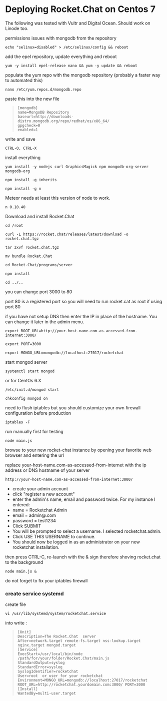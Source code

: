 # Deploying Rocket.Chat on Centos 7

The following was tested with Vultr and Digital Ocean.  Should work on Linode too.

permissions issues with mongodb from the repository

```
echo "selinux=disabled" > /etc/selinux/config && reboot
```

add the epel repository, update everything and reboot

```
yum -y install epel-release nano && yum -y update && reboot
```

populate the yum repo with the mongodb repository (probably a faster way to automated this)

```
nano /etc/yum.repos.d/mongodb.repo
```

paste this into the new file

>     [mongodb]
>     name=MongoDB Repository
>     baseurl=http://downloads-distro.mongodb.org/repo/redhat/os/x86_64/
>     gpgcheck=0
>     enabled=1

write and save

```
CTRL-O, CTRL-X
```

install everything

```
yum install -y nodejs curl GraphicsMagick npm mongodb-org-server mongodb-org
```

```
npm install -g inherits
```

```
npm install -g n
```

Meteor needs at least this version of node to work.

```
n 0.10.40
```

Download and install Rocket.Chat

```
cd /root
```

```
curl -L https://rocket.chat/releases/latest/download -o rocket.chat.tgz
```

```
tar zxvf rocket.chat.tgz
```

```
mv bundle Rocket.Chat
```

```
cd Rocket.Chat/programs/server
```

```
npm install
```

```
cd ../..
```

you can change port 3000 to 80

port 80 is a registered port so you will need to run rocket.cat as root if using port 80

if you have not setup DNS then enter the IP in place of the hostname.  You can change it later in the admin menu.

```
export ROOT_URL=http://your-host-name.com-as-accessed-from-internet:3000/
```

```
export PORT=3000
```

```
export MONGO_URL=mongodb://localhost:27017/rocketchat
```

start mongod server

```
systemctl start mongod
```

or  for CentOs 6.X


```
/etc/init.d/mongod start
```

```
chkconfig mongod on
```

need to flush iptables but you should customize your own firewall configuration before production

```
iptables -F
```

run manually first for testing

```
node main.js
```

browse to your new rocket-chat instance by opening your favorite web browser and entering the url

replace your-host-name.com-as-accessed-from-internet with the ip address or DNS hostname of your server

```
http://your-host-name.com-as-accessed-from-internet:3000/
```

* create your admin account
* click "register a new account"
* enter the admin's name, email and password twice.  For my instance I entered:
* name = Rocketchat Admin
* email = admin@<my domain>.com
* password = test1234
* Click SUBMIT
* You will be prompted to select a username.  I selected rocketchat.admin.
* Click USE THIS USERNAME to continue.
* You should now be logged in as an administrator on your new rocketchat installation.

then press CTRL-C, re-launch with the & sign therefore shoving rocket.chat to the background

```
node main.js &
```

do not forget to fix your iptables firewall

### create service systemd
create file

```
vi /usr/lib/systemd/system/rocketchat.service
```

into write :

>     [Unit]
>     Description=The Rocket.Chat  server
>     After=network.target remote-fs.target nss-lookup.target nginx.target mongod.target
>     [Service]
>     ExecStart=/usr/local/bin/node /path/for/your/folder/Rocket.Chat/main.js
>     StandardOutput=syslog
>     StandardError=syslog
>     SyslogIdentifier=rocketchat
>     User=root  or user for your rocketchat
>     Environment=MONGO_URL=mongodb://localhost:27017/rocketchat ROOT_URL=http://rocketchat.yourdomain.com:3000/ PORT=3000
>     [Install]
>     WantedBy=multi-user.target
